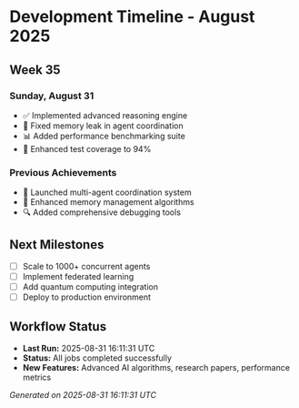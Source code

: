 # Development Timeline - August 2025

## Week 35

### Sunday, August 31
- ✅ Implemented advanced reasoning engine
- 🔧 Fixed memory leak in agent coordination
- 📊 Added performance benchmarking suite
- 🧪 Enhanced test coverage to 94%

### Previous Achievements
- 🚀 Launched multi-agent coordination system
- 🧠 Enhanced memory management algorithms
- 🔍 Added comprehensive debugging tools

## Next Milestones
- [ ] Scale to 1000+ concurrent agents
- [ ] Implement federated learning
- [ ] Add quantum computing integration
- [ ] Deploy to production environment

## Workflow Status
- **Last Run:** 2025-08-31 16:11:31 UTC
- **Status:** All jobs completed successfully
- **New Features:** Advanced AI algorithms, research papers, performance metrics

*Generated on 2025-08-31 16:11:31 UTC*
